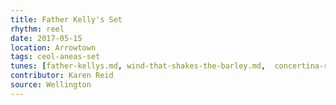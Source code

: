 ```yaml
---
title: Father Kelly's Set
rhythm: reel
date: 2017-05-15
location: Arrowtown
tags: ceol-aneas-set
tunes: [father-kellys.md, wind-that-shakes-the-barley.md,  concertina-reel.md]
contributor: Karen Reid
source: Wellington
---
```

